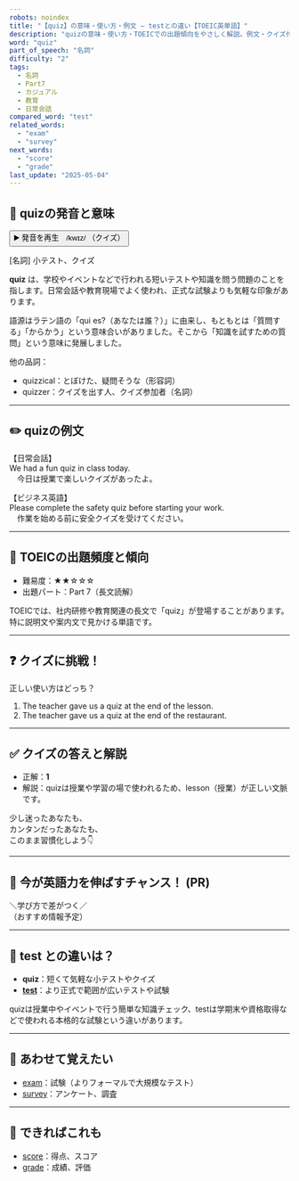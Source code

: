 ```yaml
---
robots: noindex
title: "【quiz】の意味・使い方・例文 ― testとの違い【TOEIC英単語】"
description: "quizの意味・使い方・TOEICでの出題傾向をやさしく解説。例文・クイズ付きでtestとの違いもわかりやすく学べます。"
word: "quiz"
part_of_speech: "名詞"
difficulty: "2"
tags:
  - 名詞
  - Part7
  - カジュアル
  - 教育
  - 日常会話
compared_word: "test"
related_words:
  - "exam"
  - "survey"
next_words:
  - "score"
  - "grade"
last_update: "2025-05-04"
---
```


## 🔰 quizの発音と意味

<button class="play-audio" onclick="playTTS('quiz')">
  <span class="play-audio-main">
    ▶️ 発音を再生　/kwɪz/
  </span>
  <span class="play-audio-sub">
    （クイズ）
  </span>
</button>

[名詞] 小テスト、クイズ

**quiz** は、学校やイベントなどで行われる短いテストや知識を問う問題のことを指します。日常会話や教育現場でよく使われ、正式な試験よりも気軽な印象があります。

語源はラテン語の「qui es?（あなたは誰？）」に由来し、もともとは「質問する」「からかう」という意味合いがありました。そこから「知識を試すための質問」という意味に発展しました。

他の品詞：  
- quizzical：とぼけた、疑問そうな（形容詞）
- quizzer：クイズを出す人、クイズ参加者（名詞）

---

## ✏️ quizの例文

【日常会話】  
We had a fun quiz in class today.  
　今日は授業で楽しいクイズがあったよ。

【ビジネス英語】  
Please complete the safety quiz before starting your work.  
　作業を始める前に安全クイズを受けてください。

---

## 🎯 TOEICの出題頻度と傾向

- 難易度：★★☆☆☆
- 出題パート：Part 7（長文読解）

TOEICでは、社内研修や教育関連の長文で「quiz」が登場することがあります。特に説明文や案内文で見かける単語です。

---

## ❓ クイズに挑戦！

正しい使い方はどっち？

1. The teacher gave us a quiz at the end of the lesson.  
2. The teacher gave us a quiz at the end of the restaurant.

---

## ✅ クイズの答えと解説

- 正解：**1**
- 解説：quizは授業や学習の場で使われるため、lesson（授業）が正しい文脈です。

少し迷ったあなたも、  
カンタンだったあなたも、  
このまま習慣化しよう👇️

---

## 🚀 今が英語力を伸ばすチャンス！ (PR)

<div class="info-center">
＼学び方で差がつく／<br>  
（おすすめ情報予定）
</div>

---

## 🤔  test との違いは？

- **quiz**：短くて気軽な小テストやクイズ
- **[test](/word/test)**：より正式で範囲が広いテストや試験

quizは授業中やイベントで行う簡単な知識チェック、testは学期末や資格取得などで使われる本格的な試験という違いがあります。

---

## 🧩 あわせて覚えたい

- [exam](/word/exam)：試験（よりフォーマルで大規模なテスト）
- [survey](/word/survey)：アンケート、調査

---

## 📖 できればこれも

- [score](/word/score)：得点、スコア
- [grade](/word/grade)：成績、評価

<!-- cvid: aid29_bid15 -->

